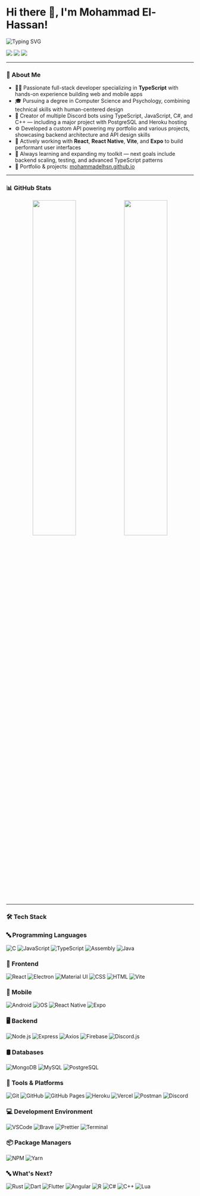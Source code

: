<h1>Hi there 👋, I'm Mohammad El-Hassan!</h1>

<p>
  <img src="https://readme-typing-svg.demolab.com?font=Fira+Code&pause=1000&color=F2F2F2&width=435&lines=Software+Developer;React+%2F+TypeScript+Enthusiast;Full-Stack+Learner;Always+Learning+Something+New" alt="Typing SVG" />
</p>

<p>
  <a href="https://mohammadelhsn.github.io"><img src="https://go-skill-icons.vercel.app/api/icons?i=githubpages" /></a>
  <a href="mailto:mohammadelhsn@gmail.com"><img src="https://go-skill-icons.vercel.app/api/icons?i=gmail" /></a>
  <a href="https://linkedin.com/in/mohammadelhsn"><img src="https://go-skill-icons.vercel.app/api/icons?i=linkedin" /></a>
</p>

---

### 🧠 About Me

- 👨‍💻 Passionate full-stack developer specializing in **TypeScript** with hands-on experience building web and mobile apps
- 🎓 Pursuing a degree in Computer Science and Psychology, combining technical skills with human-centered design
- 🤖 Creator of multiple Discord bots using TypeScript, JavaScript, C#, and C++ — including a major project with PostgreSQL and Heroku hosting
- ⚙️ Developed a custom API powering my portfolio and various projects, showcasing backend architecture and API design skills
- 🚀 Actively working with **React**, **React Native**, **Vite**, and **Expo** to build performant user interfaces
- 🌱 Always learning and expanding my toolkit — next goals include backend scaling, testing, and advanced TypeScript patterns
- 🔗 Portfolio & projects: [mohammadelhsn.github.io](https://mohammadelhsn.github.io)

---

### 📊 GitHub Stats

<p align="center">
  <img src="https://github-readme-stats.vercel.app/api?username=mohammadelhsn&show_icons=true&theme=dark&hide_border=true&custom_title=My%20GitHub%20Stats" width="48%" />
  <img src="https://github-readme-stats.vercel.app/api/top-langs/?username=mohammadelhsn&layout=compact&theme=dark&hide_border=true" width="48%" />
</p>

---

### 🛠️ Tech Stack

### 🔤 Programming Languages

![C](https://go-skill-icons.vercel.app/api/icons?i=c&title)
![JavaScript](https://go-skill-icons.vercel.app/api/icons?i=javascript&title)
![TypeScript](https://go-skill-icons.vercel.app/api/icons?i=ts&title)
![Assembly](https://go-skill-icons.vercel.app/api/icons?i=assembly&title)
![Java](https://go-skill-icons.vercel.app/api/icons?i=java&title)

### 🧩 Frontend

![React](https://go-skill-icons.vercel.app/api/icons?i=react&title)
![Electron](https://go-skill-icons.vercel.app/api/icons?i=electron&title)
![Material UI](https://go-skill-icons.vercel.app/api/icons?i=mui&title)
![CSS](https://go-skill-icons.vercel.app/api/icons?i=css&title)
![HTML](https://go-skill-icons.vercel.app/api/icons?i=html&title)
![Vite](https://go-skill-icons.vercel.app/api/icons?i=vite&title)

### 📱 Mobile

![Android](https://go-skill-icons.vercel.app/api/icons?i=android&title)
![iOS](https://go-skill-icons.vercel.app/api/icons?i=apple&title)
![React Native](https://go-skill-icons.vercel.app/api/icons?i=reactnative&title)
![Expo](https://go-skill-icons.vercel.app/api/icons?i=expo&title)

### 🖥️ Backend

![Node.js](https://go-skill-icons.vercel.app/api/icons?i=nodejs&title)
![Express](https://go-skill-icons.vercel.app/api/icons?i=express&title)
![Axios](https://go-skill-icons.vercel.app/api/icons?i=axios&title)
![Firebase](https://go-skill-icons.vercel.app/api/icons?i=firebase&title)
![Discord.js](https://go-skill-icons.vercel.app/api/icons?i=discordjs&title)

### 🛢️ Databases

![MongoDB](https://go-skill-icons.vercel.app/api/icons?i=mongodb&title)
![MySQL](https://go-skill-icons.vercel.app/api/icons?i=mysql&title)
![PostgreSQL](https://go-skill-icons.vercel.app/api/icons?i=postgres&title)

### 🧪 Tools & Platforms

![Git](https://go-skill-icons.vercel.app/api/icons?i=git&title)
![GitHub](https://go-skill-icons.vercel.app/api/icons?i=github&title)
![GitHub Pages](https://go-skill-icons.vercel.app/api/icons?i=githubpages&title)
![Heroku](https://go-skill-icons.vercel.app/api/icons?i=heroku&title)
![Vercel](https://go-skill-icons.vercel.app/api/icons?i=vercel&title)
![Postman](https://go-skill-icons.vercel.app/api/icons?i=postman&title)
![Discord](https://go-skill-icons.vercel.app/api/icons?i=discord&title)

### 💻 Development Environment

![VSCode](https://go-skill-icons.vercel.app/api/icons?i=vscode&title)
![Brave](https://go-skill-icons.vercel.app/api/icons?i=brave&title)
![Prettier](https://go-skill-icons.vercel.app/api/icons?i=prettier&title)
![Terminal](https://go-skill-icons.vercel.app/api/icons?i=terminal&title)

### 📦 Package Managers

![NPM](https://go-skill-icons.vercel.app/api/icons?i=npm&title)
![Yarn](https://go-skill-icons.vercel.app/api/icons?i=yarn&title)

### 🔤 What's Next?

![Rust](https://go-skill-icons.vercel.app/api/icons?i=rust&title)
![Dart](https://go-skill-icons.vercel.app/api/icons?i=dart&title)
![Flutter](https://go-skill-icons.vercel.app/api/icons?i=flutter&title)
![Angular](https://go-skill-icons.vercel.app/api/icons?i=angular&title)
![R](https://go-skill-icons.vercel.app/api/icons?i=r&title)
![C#](https://go-skill-icons.vercel.app/api/icons?i=cs&title)
![C++](https://go-skill-icons.vercel.app/api/icons?i=cpp&title)
![Lua](https://go-skill-icons.vercel.app/api/icons?i=lua&title)
